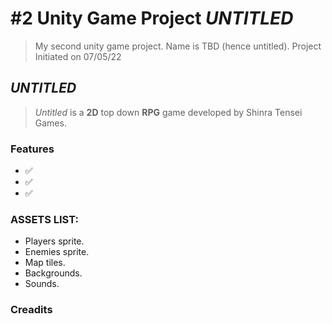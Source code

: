 # #2 Unity Game Project _UNTITLED_

>My second unity game project. Name is TBD (hence untitled). Project Initiated on 07/05/22


## ***UNTITLED***

>_Untitled_ is a <strong>2D</strong> top down <strong>RPG</strong> game developed by Shinra Tensei Games.


### Features

- ✅
- ✅
- ✅


### ASSETS LIST:
- Players sprite.
- Enemies sprite.
- Map tiles.
- Backgrounds.
- Sounds.

### Creadits

